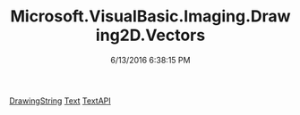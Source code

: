 ﻿---
title: Microsoft.VisualBasic.Imaging.Drawing2D.Vectors
date: 6/13/2016 6:38:15 PM
---

[DrawingString](T-Microsoft.VisualBasic.Imaging.Drawing2D.Vectors.DrawingString.html)
[Text](T-Microsoft.VisualBasic.Imaging.Drawing2D.Vectors.Text.html)
[TextAPI](T-Microsoft.VisualBasic.Imaging.Drawing2D.Vectors.TextAPI.html)
